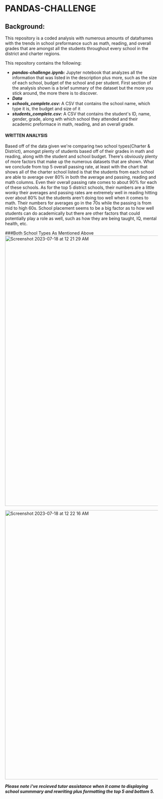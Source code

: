 # PANDAS-CHALLENGE

## Background:
This repository is a coded analysis with numerous amounts of dataframes with the trends in school preformance such as math, reading, and overall grades that are amongst all the students throughout every school in the district and charter regions. 

  This repository contains the following:
  - ***pandas-challenge.ipynb:*** Jupyter notebook that analyzes all the information that was listed in the description plus more, such as the size of each school, budget of the school and per student. First section of the analysis shown is a brief summary of the dataset but the more you stick around, the more there is to discover.
  - ***Data***
  - ***schools_complete.csv:*** A CSV that contains the school name, which type it is, the budget and size of it
  - ***students_complete.csv:*** A CSV that contains the student's ID, name, gender, grade, along wth which school they attended and their academic preformace in math, reading, and an overall grade.

#### WRITTEN ANALYSIS
Based off of the data given we're comparing two school types(Charter & District), amongst plenty of students based off of their grades in math and reading, along with the student and school budget. There's obviously plenty of more factors that make up the numerous datasets that are shown. What we conclude from top 5 overall passing rate, at least with the chart that shows all of the charter school listed is that the students from each school are able to average over 80% in both the average and passing, reading and math columns. Even their overall passing rate comes to about 90% for each of these schools. As for the top 5 district schools, their numbers are a little wonky their averages and passing rates are extremely well in reading hitting over about 80% but the students aren't doing too well when it comes to math. Their numbers for averages go in the 70s while the passing is from mid to high 60s. School placement seems to be a big factor as to how well students can do academically but there are other factors that could potentially play a role as well, such as how they are being taught, IQ, mental health, etc.

###Both School Types As Mentioned Above
<img width="889" alt="Screenshot 2023-07-18 at 12 21 29 AM" src="https://github.com/sorapmas/pandaschallenge/assets/128443029/96bcedab-6696-43f1-83ec-35975125935d">

<img width="885" alt="Screenshot 2023-07-18 at 12 22 16 AM" src="https://github.com/sorapmas/pandaschallenge/assets/128443029/b6989254-984a-41d8-a4b6-9c862a5f7c53">




***Please note i've recieved tutor assistance when it came to displaying school summmary and rewriting plus formatting the top 5 and bottom 5.***

